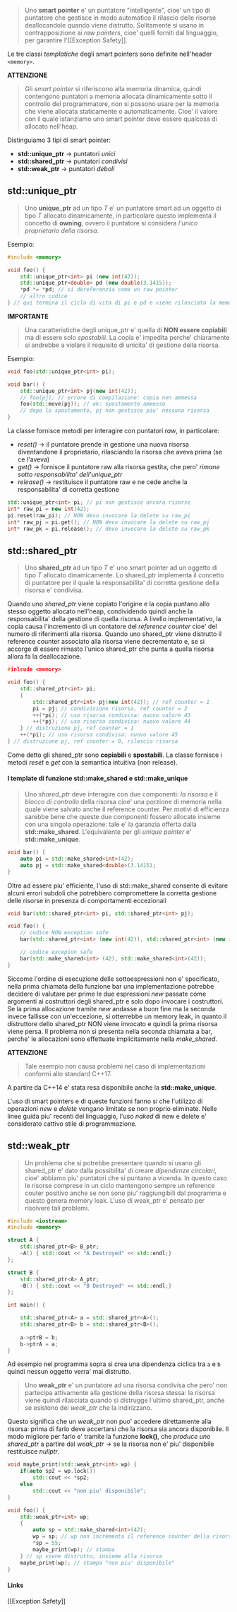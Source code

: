 >Uno **smart pointer** e' un puntatore "intelligente", cioe' un tipo di puntatore che gestisce in modo automatico il rilascio delle risorse deallocandole quando viene distrutto. Solitamente si usano in contrapposizione ai *raw pointers*, cioe' quelli forniti dal linguaggio, per garantire l'[[Exception Safety]].

Le tre classi *templatiche* degli smart pointers sono definite nell'header `<memory>`.

**ATTENZIONE**
>Gli *smart pointer* si riferiscono alla memoria dinamica, quindi contengono puntatori a memoria allocata dinamicamente sotto il controllo del programmatore, non si possono usare per la memoria che viene allocata staticamente o automaticamente. Cioe' il valore con il quale istanziamo uno smart pointer deve essere qualcosa di allocato nell'heap.

Distinguiamo 3 tipi di smart pointer:
- **std::unique_ptr** -> puntatori *unici*
- **std::shared_ptr** -> puntatori *condivisi*
- **std::weak_ptr** -> puntatori *deboli*

## std::unique_ptr
>Uno **unique_ptr** ad un tipo *T* e' un puntatore smart ad un oggetto di tipo *T* allocato dinamicamente, in particolare questo implementa il concetto di **owning**, ovvero il puntatore si considera *l'unico proprietario della risorsa*.

Esempio:
```cpp
#include <memory>

void foo() {
	std::unique_ptr<int> pi (new int(42));
	std::unique_ptr<double> pd (new double(3.1415));
	*pd *= *pd; // si dereferenzia come un raw pointer
	// altro codice
} // qui termina il ciclo di vita di pi e pd e viene rilasciata la memoria
```

**IMPORTANTE**
>Una caratteristiche degli unique_ptr e' quella di **NON essere copiabili** ma di essere solo *spostabili*. La copia e' impedita perche' chiaramente si andrebbe a violare il requisito di unicita' di gestione della risorsa.

Esempio:
```cpp
void foo(std::unique_ptr<int> pi);

void bar() {
	std::unique_ptr<int> pj(new int(42));
	// foo(pj); // errore di compilazione: copia non ammessa
	foo(std::move(pj)); // ok: spostamento ammesso
	// dopo lo spostamento, pj non gestisce piu' nessuna risorsa
}
```

La classe fornisce metodi per interagire con puntatori *raw*, in particolare:
- *reset()* -> il puntatore prende in gestione una nuova risorsa diventandone il proprietario, rilasciando la risorsa che aveva prima (se ce l'aveva)
- *get()* -> fornisce il puntatore raw alla risorsa gestita, che pero' *rimane sotto responsabilita' dell'unique_ptr*
- *release()* -> restituisce il puntatore raw e ne cede anche la responsabilita' di corretta gestione

```cpp
std::unique_ptr<int> pi; // pi non gestisce ancora risorse
int* raw_pi = new int(42);
pi.reset(raw_pi); // NON devo invocare la delete su raw_pi
int* raw_pj = pi.get(); // NON devo invocare la delete su raw_pj
int* raw_pk = pi.release(); // devo invocare la delete su raw_pk
```

## std::shared_ptr
>Uno **shared_ptr** ad un tipo *T* e' uno smart pointer ad un oggetto di tipo *T* allocato dinamicamente. Lo shared_ptr implementa il concetto di puntatore per il quale la responsabilita' di corretta gestione della risorsa e' condivisa.

Quando uno *shared_ptr* viene copiato l'origine e la copia puntano allo stesso oggetto allocato nell'heap, condividendo quindi anche la responsabilita' della gestione di quella risorsa.
A livello implementativo, la copia causa l'incremento di un contatore del *reference counter* cioe' del numero di riferimenti alla risorsa. Quando uno shared_ptr viene distrutto il reference counter associato alla risorsa viene decrementato e, se si accorge di essere rimasto l'unico shared_ptr che punta a quella risorsa allora fa la deallocazione.

```cpp
#inlcude <memory> 

void foo() {
	std::shared_ptr<int> pi;
	{
		std::shared_ptr<int> pj(new int(42)); // ref counter = 1
		pi = pj; // condivisione risorsa, ref counter = 2
		++(*pi); // uso risorsa condivisa: nuovo valore 43
		++(*pj); // uso risorsa condivisa: nuovo valore 44
	} // distruzione pj, ref counter = 1
	++(*pi); // uso risorsa condivisa: nuovo valore 45
} // distruzione pj, ref counter = 0, rilascio risorsa
```

Come detto gli shared_ptr sono **copiabili** e **spostabili**.
La classe fornisce i metodi *reset* e *get* con la semantica intuitiva (non release).

#### I template di funzione std::make_shared e std::make_unique
>Uno *shared_ptr* deve interagire con due componenti: *la risorsa* e il *blocco di controllo* della risorsa cioe' una porzione di memoria nella quale viene salvato anche il reference counter. Per motivi di efficienza sarebbe bene che queste due componenti fossero allocate insieme con una singola operazione: tale e' la garanzia offerta dalla **std::make_shared**. L'equivalente per gli *unique pointer* e' **std::make_unique**.

```cpp
void bar() {
	auto pi = std::make_shared<int>(42);
	auto pj = std::make_shared<double>(3.1415);
}
```

Oltre ad essere piu' efficiente, l'uso di std::make_shared consente di evitare alcuni errori subdoli che potrebbero compromettere la corretta gestione delle risorse in presenza di comportamenti eccezionali
```cpp
void bar(std::shared_ptr<int> pi, std::shared_ptr<int> pj);

void foo() {
	// codice NON exception safe
	bar(std::shared_ptr<int> (new int(42)), std::shared_ptr<int> (new int(42)));

	// codice excepion safe
	bar(std::make_shared<int> (42), std::make_shared<int>(42));
}
```

Siccome l'ordine di esecuzione delle sottoespressioni non e' specificato, nella prima chiamata della funzione bar una implementazione potrebbe decidere di valutare per prime le due espressioni *new*  passate come argomenti ai costruttori degli shared_ptr e solo dopo invocare i costruttori.
Se la prima allocazione tramite *new* andasse a buon fine ma la seconda invece fallisse con un'eccezione, si otterrebbe un memory leak, in quanto il distruttore  dello shared_ptr NON viene invocato e quindi la prima risorsa viene persa.
Il problema non si presenta nella seconda chiamata a bar, perche' le allocazioni sono effettuate implicitamente nella *make_shared*.

**ATTENZIONE**
>Tale esempio non causa problemi nel caso di implementazioni conformi allo standard C++17.

A partire da C++14 e' stata resa disponibile anche la **std::make_unique**.

L'uso di smart pointers e di queste funzioni fanno si che l'utilizzo di operazioni *new* e *delete* vengano limitate se non proprio eliminate. Nelle linee guida piu' recenti del linguaggio, l'uso *naked* di new e delete e' considerato cattivo stile di programmazione.

## std::weak_ptr
>Un problema che si potrebbe presentare quando si usano gli shared_ptr e' dato dalla possibilita' di creare *dipendenze circolari*, cioe' abbiamo piu' puntatori che si puntano a vicenda. In questo caso le risorse comprese in un ciclo mantengono sempre un reference couter positivo anche se non sono piu' raggiungibili dal programma e questo genera memory leak. L'uso di weak_ptr e' pensato per risolvere tali problemi.

```cpp
#include <iostream>
#include <memory>

struct A {
	std::shared_ptr<B> B_ptr;
	~A() { std::cout << "A Destroyed" << std::endl;}
};

struct B {
	std::shared_ptr<A> A_ptr;
	~B() { std::cout << "B Destroyed" << std::endl;}
};

int main() {

	std::shared_ptr<A> a = std::shared_ptr<A>();
	std::shared_ptr<B> b = std::shared_ptr<B>();
	
	a->ptrB = b;
	b->ptrA = a;
}
```

Ad esempio nel programma sopra si crea una dipendenza ciclica tra `a` e `b` quindi nessun oggetto verra' mai distrutto.

>Uno **weak_ptr** e' un puntatore ad una risorsa condivisa che pero' non partecipa attivamente alla gestione della risorsa stessa: la risorsa viene quindi rilasciata quando si distrugge l'ultimo shared_ptr, anche se esistono dei *weak_ptr* che la indirizzano.

Questo significa che un *weak_ptr* non puo' accedere direttamente alla risorsa: prima di farlo deve accertarsi che la risorsa sia ancora disponibile. 
Il modo migliore per farlo e' tramite la funzione **lock()**, che *produce uno shared_ptr* a partire dal *weak_ptr* -> se la risorsa non e' piu' disponibile restituisce *nullptr*.

```cpp
void maybe_print(std::weak_ptr<int> wp) {
	if(auto sp2 = wp.lock())
		std::cout << *sp2;
	else
		std::cout << "non piu' disponibile";
}

void foo() {
	std::weak_ptr<int> wp;
	{
		auto sp = std::make_shared<int>(42);
		wp = sp; // wp non incrementa il reference counter della risorsa
		*sp = 55;
		maybe_print(wp); // stampa 
	} // sp viene distrutto, insieme alla risorsa
	maybe_print(wp); // stampa "non piu' disponibile"
}
```

#### Links
[[Exception Safety]]
